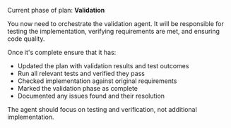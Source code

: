 Current phase of plan: **Validation**

You now need to orchestrate the validation agent. It will be responsible for testing the implementation, verifying requirements are met, and ensuring code quality.

Once it's complete ensure that it has:
- Updated the plan with validation results and test outcomes
- Run all relevant tests and verified they pass
- Checked implementation against original requirements
- Marked the validation phase as complete
- Documented any issues found and their resolution

The agent should focus on testing and verification, not additional implementation.